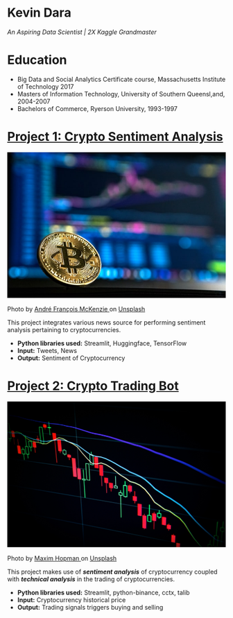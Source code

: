 # Kevin Dara
*An Aspiring Data Scientist | 2X Kaggle Grandmaster*

# Education
* Big Data and Social Analytics Certificate course, Massachusetts Institute of Technology 2017
* Masters of Information Technology, University of Southern Queensl,and, 2004-2007
* Bachelors of Commerce, Ryerson University, 1993-1997

# [Project 1: Crypto Sentiment Analysis](http://youtube.com/dataprofessor)
![alt text](andre-francois-mckenzie-iGYiBhdNTpE-unsplash.jpg)

Photo by 
 <a href="https://unsplash.com/@silverhousehd?utm_source=unsplash&utm_medium=referral&utm_content=creditCopyText">
   André François McKenzie
 </a> on 
 <a href="https://unsplash.com/s/photos/cryptocurrency?utm_source=unsplash&utm_medium=referral&utm_content=creditCopyText">
   Unsplash
 </a>

This project integrates various news source for performing sentiment analysis pertaining to cryptocurrencies.
* **Python libraries used:** Streamlit, Huggingface, TensorFlow
* **Input:** Tweets, News
* **Output:** Sentiment of Cryptocurrency

# [Project 2: Crypto Trading Bot](http://youtube.com/dataprofessor)
![alt text](maxim-hopman-fiXLQXAhCfk-unsplash.jpg)

Photo by 
 <a href="https://unsplash.com/@nampoh?utm_source=unsplash&utm_medium=referral&utm_content=creditCopyText">
   Maxim Hopman
 </a> on 
 <a href="https://unsplash.com/s/photos/cryptocurrency-trading?utm_source=unsplash&utm_medium=referral&utm_content=creditCopyText">
   Unsplash
 </a>

This project makes use of ***sentiment analysis*** of cryptocurrency coupled with ***technical analysis*** in the trading of cryptocurrencies.
* **Python libraries used:** Streamlit, python-binance, cctx, talib
* **Input:** Cryptocurrency historical price
* **Output:** Trading signals triggers buying and selling
